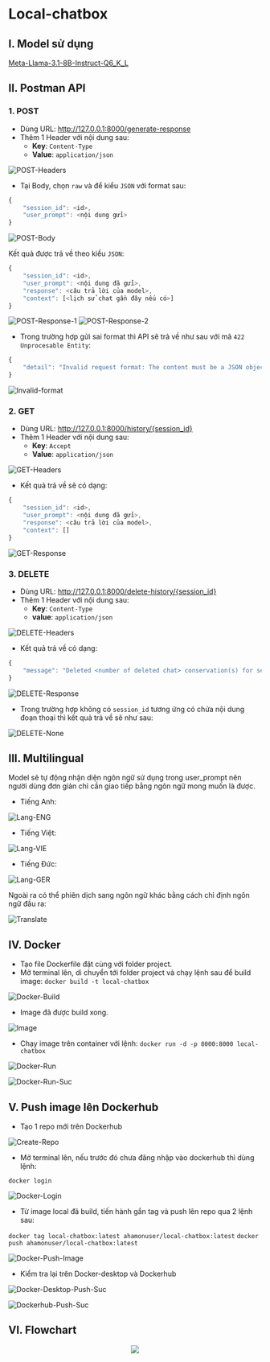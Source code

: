 # Local-chatbox

## I. Model sử dụng

[Meta-Llama-3.1-8B-Instruct-Q6_K_L](https://huggingface.co/bartowski/Meta-Llama-3.1-8B-Instruct-GGUF/blob/main/Meta-Llama-3.1-8B-Instruct-Q6_K_L.gguf)

## II. Postman API

### 1. POST

- Dùng URL: http://127.0.0.1:8000/generate-response
- Thêm 1 Header với nội dung sau:
    - **Key**: `Content-Type`
    - **Value**: `application/json`

![POST-Headers](./README-assets/POST%20-%20Headers.png)
- Tại Body, chọn `raw` và để kiểu `JSON` với format sau:

```js
{
    "session_id": <id>,
    "user_prompt": <nội dung gửi>
}
```

![POST-Body](./README-assets/POST%20-%20Body.png)

Kết quả được trả về theo kiểu `JSON`:

```js
{
    "session_id": <id>,
    "user_prompt": <nội dung đã gửi>,
    "response": <câu trả lời của model>,
    "context": [<lịch sử chat gần đây nếu có>]
}
```

![POST-Response-1](./README-assets/POST%20-%20Response1.png)
![POST-Response-2](./README-assets/POST%20-%20Response2.png)

- Trong trường hợp gửi sai format thì API sẽ trả về như sau với mã `422 Unprocesable Entity`:
```js
{
    "detail": "Invalid request format: The content must be a JSON object with 2 keys: 'session_id' and 'user_prompt'"
}
```

![Invalid-format](./README-assets/Invalid%20format.png)

### 2. GET

- Dùng URL: http://127.0.0.1:8000/history/{session_id}
- Thêm 1 Header với nội dung sau:
    - **Key**: `Accept`
    - **Value**: `application/json`

![GET-Headers](./README-assets/GET%20-%20Headers.png)

- Kết quả trả về sẽ có dạng:

```js
{
    "session_id": <id>,
    "user_prompt": <nội dung đã gửi>,
    "response": <câu trả lời của model>,
    "context": []
}
```

![GET-Response](./README-assets/GET%20-%20Response.png)

### 3. DELETE

- Dùng URL: http://127.0.0.1:8000/delete-history/{session_id}
- Thêm 1 Header với nội dung sau:
    - **Key**: `Content-Type`
    - **value**: `application/json`

![DELETE-Headers](./README-assets/DELETE%20-%20Headers.png)

- Kết quả trả về có dạng:

```js
{
    "message": "Deleted <number of deleted chat> conservation(s) for session_id: <id>"
}
```

![DELETE-Response](./README-assets/DELETE%20-%20Response.png)

- Trong trường hợp không có `session_id` tương ứng có chứa nội dung đoạn thoại thì kết quả trả về sẽ như sau:

![DELETE-None](./README-assets/DELETE%20-%20None.png)

## III. Multilingual

Model sẽ tự động nhận diện ngôn ngữ sử dụng trong user_prompt nên người dùng đơn giản chỉ cần giao tiếp bằng ngôn ngữ mong muốn là được.
- Tiếng Anh:

![Lang-ENG](./README-assets/Lang-ENG.png)

- Tiếng Việt:

![Lang-VIE](./README-assets/Lang-VIE.png)

- Tiếng Đức:

![Lang-GER](./README-assets/Lang-GER.png)

Ngoài ra có thể phiên dịch sang ngôn ngữ khác bằng cách chỉ định ngôn ngữ đầu ra:

![Translate](./README-assets/Translate.png)

## IV. Docker

- Tạo file Dockerfile đặt cùng với folder project.
- Mở terminal lên, di chuyển tới folder project và chạy lệnh sau để build image:
`docker build -t local-chatbox`

![Docker-Build](./README-assets/Docker-Build.png)

- Image đã được build xong.

![Image](./README-assets/Image-docker.png)

- Chạy image trên container với lệnh:
`docker run -d -p 8000:8000 local-chatbox`

![Docker-Run](./README-assets/Docker-Run.png)

![Docker-Run-Suc](./README-assets/Docker-Run-Success.png)

## V. Push image lên Dockerhub

- Tạo 1 repo mới trên Dockerhub

![Create-Repo](./README-assets/Create-Repo-Dockerhub.png)

- Mở terminal lên, nếu trước đó chưa đăng nhập vào dockerhub thì dùng lệnh:

`docker login`

![Docker-Login](./README-assets/Docker-Login.png)

- Từ image local đã build, tiến hành gắn tag và push lên repo qua 2 lệnh sau:

`docker tag local-chatbox:latest ahamonuser/local-chatbox:latest`
`docker push ahamonuser/local-chatbox:latest`

![Docker-Push-Image](./README-assets/Docker-Push-Image.png)

- Kiểm tra lại trên Docker-desktop và Dockerhub

![Docker-Desktop-Push-Suc](./README-assets/Docker-Desktop-Push-Success.png)

![Dockerhub-Push-Suc](./README-assets/Dockerhub-Push-Success.png)

## VI. Flowchart

<div style="text-align:center"><img src="./README-assets/flowchart.png"/></div>


